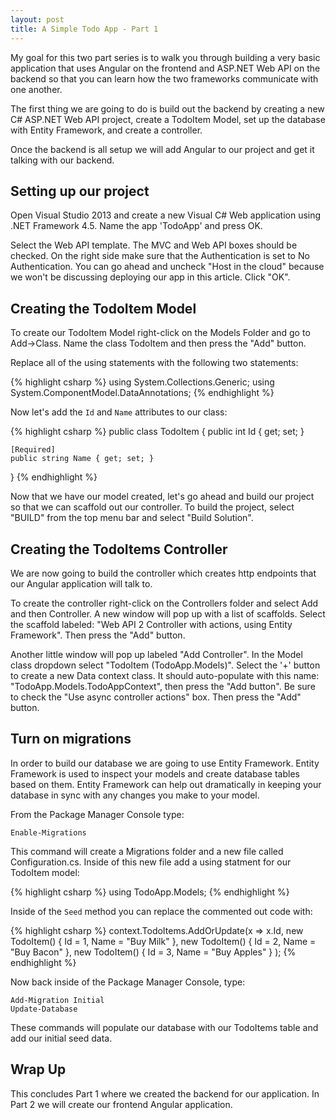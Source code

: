 ```yaml
---
layout: post
title: A Simple Todo App - Part 1
---
```


My goal for this two part series is to walk you through building a very basic application that uses Angular on the frontend and ASP.NET Web API on the backend so that you can learn how the two frameworks communicate with one another.

The first thing we are going to do is build out the backend by creating a new C# ASP.NET Web API project, create a TodoItem Model, set up the database with Entity Framework, and create a controller.

Once the backend is all setup we will add Angular to our project and get it talking with our backend.

## Setting up our project

Open Visual Studio 2013 and create a new Visual C# Web application using .NET Framework 4.5. Name the app 'TodoApp' and press OK.

Select the Web API template. The MVC and Web API boxes should be checked. On the right side make sure that the Authentication is set to No Authentication. You can go ahead and uncheck "Host in the cloud" because we won't be discussing deploying our app in this article. Click "OK".

## Creating the TodoItem Model

To create our TodoItem Model right-click on the Models Folder and go to Add->Class. Name the class TodoItem and then press the "Add" button.

Replace all of the using statements with the following two statements:

{% highlight csharp %}
using System.Collections.Generic;
using System.ComponentModel.DataAnnotations;
{% endhighlight %}

Now let's add the `Id` and `Name` attributes to our class:

{% highlight csharp %}
public class TodoItem
{
    public int Id { get; set; }

    [Required]
    public string Name { get; set; }
}
{% endhighlight %}

Now that we have our model created, let's go ahead and build our project so that we can scaffold out our controller. To build the project, select "BUILD" from the top menu bar and select "Build Solution".

## Creating the TodoItems Controller

We are now going to build the controller which creates http endpoints that our Angular application will talk to.

To create the controller right-click on the Controllers folder and select Add and then Controller. A new window will pop up with a list of scaffolds. Select the scaffold labeled: "Web API 2 Controller with actions, using Entity Framework". Then press the "Add" button.

Another little window will pop up labeled "Add Controller". In the Model class dropdown select "TodoItem (TodoApp.Models)". Select the '+' button to create a new Data context class. It should auto-populate with this name: "TodoApp.Models.TodoAppContext", then press the "Add button". Be sure to check the "Use async controller actions" box. Then press the "Add" button.

## Turn on migrations

In order to build our database we are going to use Entity Framework. Entity Framework is used to inspect your models and create database tables based on them. Entity Framework can help out dramatically in keeping your database in sync with any changes you make to your model.

From the Package Manager Console type:

    Enable-Migrations

This command will create a Migrations folder and a new file called Configuration.cs. Inside of this new file add a using statment for our TodoItem model:

{% highlight csharp %}
using TodoApp.Models;
{% endhighlight %}

Inside of the `Seed` method you can replace the commented out code with:

{% highlight csharp %}
context.TodoItems.AddOrUpdate(x => x.Id,
    new TodoItem() { Id = 1, Name = "Buy Milk" },
    new TodoItem() { Id = 2, Name = "Buy Bacon" },
    new TodoItem() { Id = 3, Name = "Buy Apples" }
    );
{% endhighlight %}

Now back inside of the Package Manager Console, type:

    Add-Migration Initial
    Update-Database

These commands will populate our database with our TodoItems table and add our initial seed data.

## Wrap Up

This concludes Part 1 where we created the backend for our application. In Part 2 we will create our frontend Angular application.
